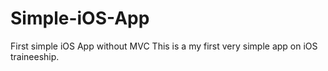 # Simple-iOS-App
First simple iOS App without MVC
This is a my first very simple app on iOS traineeship.

